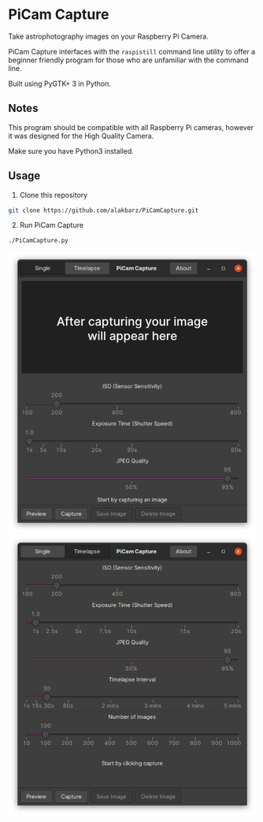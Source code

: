 # PiCam Capture

Take astrophotography images on your Raspberry Pi Camera.

PiCam Capture interfaces with the `raspistill` command line utility to offer a beginner friendly program for those who are unfamiliar with the command line.

Built using PyGTK+ 3 in Python.

## Notes

This program should be compatible with all Raspberry Pi cameras, however it was designed for the High Quality Camera.

Make sure you have Python3 installed.

## Usage

1. Clone this repository

```sh
git clone https://github.com/alakbarz/PiCamCapture.git
```

2. Run PiCam Capture

```sh
./PiCamCapture.py 
```

![PiCam Capture](screenshot.png)
![PiCam Capture](screenshot2.png)


